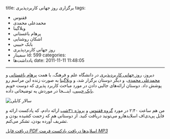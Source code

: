 title: برگزاری روز جهانی کاربردپذیری
tags:
  - ققنوس
  - محمدعلی محمدی
  - وبلاگینا
  - پرهام باغستانی
  - اشکان روشنایی
  - بابک حبیبی
  - روز جهانی کاربردپذیری
  - سمینار
id: 599
categories:
  - یاد‌داشت‌ها
date: 2011-11-11 11:48:05
---

دیروز، [روز جهانی کاربردپذیری](http://usability.ir/2011/) در دانشگاه علم و فرهنگ، با همت [پرهام باغستانی](http://parhamb.net/) و [محمدعلی محمدی](http://www.tisainteractive.ir/)، و دیگر دوستان برگزار شد، و [وبلاگینا](http://live.weblogina.com) به صورت زنده این مراسم رو پوشش داد. دوستان ارائه‌های جالبی دادن در مورد مباحث کاربرد پذیری که دوست خوبم [بابک حبیبی](http://zoopirnet.com/2011/11/11/world-usability-day-2010/comment-page-1/#comment-1150)، اینـــجا در موردش یه توضیحاتی داده.

![سالار کابلی](http://sallar.me/wp-content/uploads/2011/11/IMG_7338-Version-2-640x426.jpg "سالار کابلی")

من هم ساعت ۲:۴۰ در مورد [گروه ققنوس](http://p5x.org) و [پروژه ۳۱شب](http://31shab.com) ارائه دادم، که پادکست ارائه و فایل پی‌دی‌اف اسلایدهارو می‌تونید دریافت کنید. از دوستانی هم که زحمت کشیده بودن و تشریف آورده بودن، تشکر می‌کنم.

[دریافت فایل _PDF_ اسلایدها
](http://d.pr/elGL)[دریافت پادکست فرمت _MP3_](http://d.pr/HMsu)